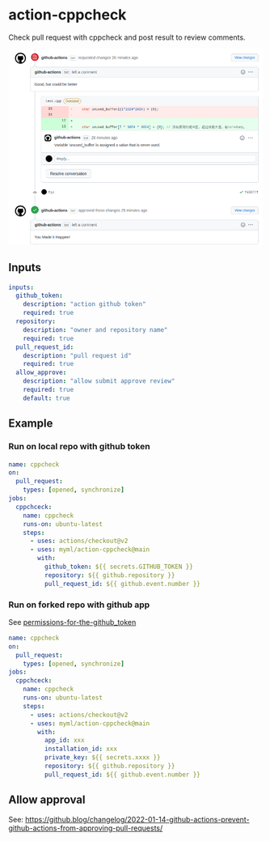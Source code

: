 # action-cppcheck

Check pull request with cppcheck and post result to review comments.

![Screenshot](screenshot.png)

## Inputs

```yaml
inputs:
  github_token:
    description: "action github token"
    required: true
  repository:
    description: "owner and repository name"
    required: true
  pull_request_id:
    description: "pull request id"
    required: true
  allow_approve:
    description: "allow submit approve review"
    required: true
    default: true
```

## Example

### Run on local repo with github token

```yaml
name: cppcheck
on:
  pull_request:
    types: [opened, synchronize]
jobs:
  cppchceck:
    name: cppcheck
    runs-on: ubuntu-latest
    steps:
      - uses: actions/checkout@v2
      - uses: myml/action-cppcheck@main
        with:
          github_token: ${{ secrets.GITHUB_TOKEN }}
          repository: ${{ github.repository }}
          pull_request_id: ${{ github.event.number }}
```

### Run on forked repo with github app

See [permissions-for-the-github_token](https://docs.github.com/en/actions/security-guides/automatic-token-authentication#permissions-for-the-github_token)

```yaml
name: cppcheck
on:
  pull_request:
    types: [opened, synchronize]
jobs:
  cppchceck:
    name: cppcheck
    runs-on: ubuntu-latest
    steps:
      - uses: actions/checkout@v2
      - uses: myml/action-cppcheck@main
        with:
          app_id: xxx
          installation_id: xxx
          private_key: ${{ secrets.xxxx }}
          repository: ${{ github.repository }}
          pull_request_id: ${{ github.event.number }}
```

## Allow approval

See: https://github.blog/changelog/2022-01-14-github-actions-prevent-github-actions-from-approving-pull-requests/
